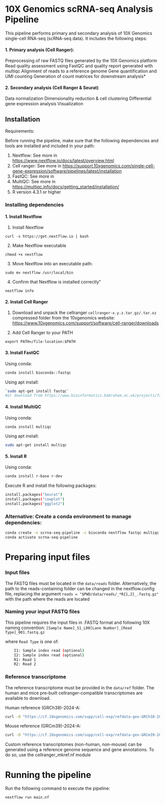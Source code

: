 # 10X Genomics scRNA-seq Analysis Pipeline

This pipeline performs primary and secondary analysis of 10X Genomics single-cell RNA-seq (scRNA-seq data). It includes the following steps:

#### 1. Primary analysis (Cell Ranger):
Preprocessing of raw FASTQ files generated by the 10X Genomics platform
Read quality assessment using FastQC and quality report generated with multiqc
Alignment of reads to a reference genome 
Gene quantification and UMI counting
Generation of count matrices for downstream analysis*

#### 2. Secondary analysis (Cell Ranger & Seurat) 
Data normalization
Dimensionality reduction & cell clustering
Differential gene expression analysis
Visualization

## Installation

Requirements:

Before running the pipeline, make sure that the following dependencies and tools are installed and included in your path:

1. Nextflow: See more in https://www.nextflow.io/docs/latest/overview.html
2. Cell ranger: See more in https://support.10xgenomics.com/single-cell-gene-expression/software/pipelines/latest/installation
3. FastQC: See more in 
4. MultiQC: See more in https://multiqc.info/docs/getting_started/installation/ 
5. R version 4.3.1 or higher

### Installing dependencies

#### 1. Install Nextflow

1. Install Nextflow
```
curl -s https://get.nextflow.io | bash
```
2. Make Nextflow executable
```
chmod +x nextflow
```
3. Move Nextflow into an executable path:
```
sudo mv nextflow /usr/local/bin     
 ```
4. Confirm that Nextflow is installed correctly" 
```
nextflow info
```
#### 2. Install Cell Ranger

1. Download and unpack the cellranger `cellranger-x.y.z.tar.gz/.tar.xz` compressed folder from the 10xgenomics website: https://www.10xgenomics.com/support/software/cell-ranger/downloads

2. Add Cell Ranger to your PATH
```
export PATH=/file-location:$PATH
```

#### 3. Install FastQC 
Using conda:
```bash
conda install bioconda::fastqc
```

Using apt install:

```bash
`sudo apt-get install fastqc`
#or download from https://www.bioinformatics.babraham.ac.uk/projects/fastqc/
```

#### 4. Install MultiQC 
Using conda:

```bash
conda install multiqc
```

Using apt install:
```bash
sudo apt-get install multiqc
```

#### 5. Install R
Using conda: 
```bash
conda install r-base r-dev
```
Execute R and install the following packages: 
```bash
install.packages("Seurat")
install.packages("cowplot")
install.packages("ggplot2")
```

### Alternative: Create a conda environment to manage dependencies:

```bash
conda create -n scrna-seq-pipeline -c bioconda nextflow fastqc multiqc r-base r-dev r-Seurat r-cowplot 
conda activate scrna-seq-pipeline
```

# Preparing input files

### Input files

The FASTQ files must be located in the `data/reads` folder. Alternatively, the path to the reads-containing folder can be changed in the nextflow.config file, replacing the argument `reads = "$PWD/data/reads/_*R{1,2}_.fastq.gz"` with the path where the reads are located

### Naming your input FASTQ files
This pipeline requires the input files in .FASTQ format and following 10X naming convention:
`[Sample Name]_S1_L00[Lane Number]_[Read Type]_001.fastq.gz`

where ```Read Type``` is one of:
```bash
    I1: Sample index read (optional)
    I2: Sample index read (optional)
    R1: Read 1
    R2: Read 2
```

### Reference transcriptome

The reference transcriptome must be provided in the `data/ref` folder. The human and mice pre-built cellranger-compatible transcriptomes are available to download.

Human reference (GRCh38)-2024-A:
```bash
curl -O "https://cf.10xgenomics.com/supp/cell-exp/refdata-gex-GRCh38-2024-A.tar.gz"
```
Mouse reference (GRCm39)-2024-A:
```bash
curl -O "https://cf.10xgenomics.com/supp/cell-exp/refdata-gex-GRCm39-2024-A.tar.gz"
```

Custom reference transcriptomes (non-human, non-mouse) can be generated using a reference genome sequence and gene annotations. To do so, use the cellranger_mkref.nf module

# Running the pipeline

Run the following command to execute the pipeline:

```bash
nextflow run main.nf
```

